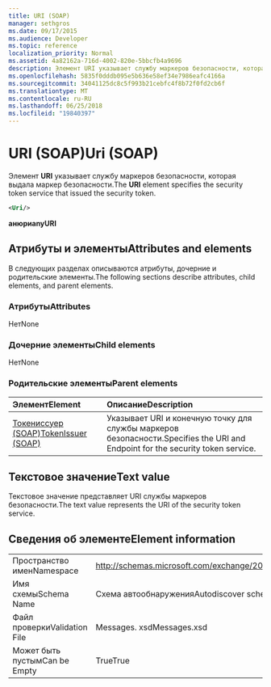 ```yaml
---
title: URI (SOAP)
manager: sethgros
ms.date: 09/17/2015
ms.audience: Developer
ms.topic: reference
localization_priority: Normal
ms.assetid: 4a82162a-716d-4002-820e-5bbcfb4a9696
description: Элемент URI указывает службу маркеров безопасности, которая выдала маркер безопасности.
ms.openlocfilehash: 5835f0dddb095e5b636e58ef34e7986eafc4166a
ms.sourcegitcommit: 34041125dc8c5f993b21cebfc4f8b72f0fd2cb6f
ms.translationtype: MT
ms.contentlocale: ru-RU
ms.lasthandoff: 06/25/2018
ms.locfileid: "19840397"
---
```

# <a name="uri-soap"></a><span data-ttu-id="4f492-103">URI (SOAP)</span><span class="sxs-lookup"><span data-stu-id="4f492-103">Uri (SOAP)</span></span>

<span data-ttu-id="4f492-104">Элемент **URI** указывает службу маркеров безопасности, которая выдала маркер безопасности.</span><span class="sxs-lookup"><span data-stu-id="4f492-104">The **URI** element specifies the security token service that issued the security token.</span></span> 
  
```XML
<Uri/>
```

 <span data-ttu-id="4f492-105">**анюри**</span><span class="sxs-lookup"><span data-stu-id="4f492-105">**anyURI**</span></span>
## <a name="attributes-and-elements"></a><span data-ttu-id="4f492-106">Атрибуты и элементы</span><span class="sxs-lookup"><span data-stu-id="4f492-106">Attributes and elements</span></span>

<span data-ttu-id="4f492-107">В следующих разделах описываются атрибуты, дочерние и родительские элементы.</span><span class="sxs-lookup"><span data-stu-id="4f492-107">The following sections describe attributes, child elements, and parent elements.</span></span>
  
### <a name="attributes"></a><span data-ttu-id="4f492-108">Атрибуты</span><span class="sxs-lookup"><span data-stu-id="4f492-108">Attributes</span></span>

<span data-ttu-id="4f492-109">Нет</span><span class="sxs-lookup"><span data-stu-id="4f492-109">None</span></span>
  
### <a name="child-elements"></a><span data-ttu-id="4f492-110">Дочерние элементы</span><span class="sxs-lookup"><span data-stu-id="4f492-110">Child elements</span></span>

<span data-ttu-id="4f492-111">Нет</span><span class="sxs-lookup"><span data-stu-id="4f492-111">None</span></span>
  
### <a name="parent-elements"></a><span data-ttu-id="4f492-112">Родительские элементы</span><span class="sxs-lookup"><span data-stu-id="4f492-112">Parent elements</span></span>

|<span data-ttu-id="4f492-113">**Элемент**</span><span class="sxs-lookup"><span data-stu-id="4f492-113">**Element**</span></span>|<span data-ttu-id="4f492-114">**Описание**</span><span class="sxs-lookup"><span data-stu-id="4f492-114">**Description**</span></span>|
|:-----|:-----|
|[<span data-ttu-id="4f492-115">Токениссуер (SOAP)</span><span class="sxs-lookup"><span data-stu-id="4f492-115">TokenIssuer (SOAP)</span></span>](tokenissuer-soap.md) <br/> |<span data-ttu-id="4f492-116">Указывает URI и конечную точку для службы маркеров безопасности.</span><span class="sxs-lookup"><span data-stu-id="4f492-116">Specifies the URI and Endpoint for the security token service.</span></span>  <br/> |
   
## <a name="text-value"></a><span data-ttu-id="4f492-117">Текстовое значение</span><span class="sxs-lookup"><span data-stu-id="4f492-117">Text value</span></span>

<span data-ttu-id="4f492-118">Текстовое значение представляет URI службы маркеров безопасности.</span><span class="sxs-lookup"><span data-stu-id="4f492-118">The text value represents the URI of the security token service.</span></span>
  
## <a name="element-information"></a><span data-ttu-id="4f492-119">Сведения об элементе</span><span class="sxs-lookup"><span data-stu-id="4f492-119">Element information</span></span>

|||
|:-----|:-----|
|<span data-ttu-id="4f492-120">Пространство имен</span><span class="sxs-lookup"><span data-stu-id="4f492-120">Namespace</span></span>  <br/> |http://schemas.microsoft.com/exchange/2010/Autodiscover  <br/> |
|<span data-ttu-id="4f492-121">Имя схемы</span><span class="sxs-lookup"><span data-stu-id="4f492-121">Schema Name</span></span>  <br/> |<span data-ttu-id="4f492-122">Схема автообнаружения</span><span class="sxs-lookup"><span data-stu-id="4f492-122">Autodiscover schema</span></span>  <br/> |
|<span data-ttu-id="4f492-123">Файл проверки</span><span class="sxs-lookup"><span data-stu-id="4f492-123">Validation File</span></span>  <br/> |<span data-ttu-id="4f492-124">Messages. xsd</span><span class="sxs-lookup"><span data-stu-id="4f492-124">Messages.xsd</span></span>  <br/> |
|<span data-ttu-id="4f492-125">Может быть пустым</span><span class="sxs-lookup"><span data-stu-id="4f492-125">Can be Empty</span></span>  <br/> |<span data-ttu-id="4f492-126">True</span><span class="sxs-lookup"><span data-stu-id="4f492-126">True</span></span>  <br/> |
   

